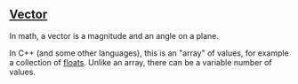 ## [Vector](#vector)

In math, a vector is a magnitude and an angle on a plane.

In C++ (and some other languages), this is an "array" of values, for example a collection of [floats](#float). Unlike an array, there can be a variable number of values.
